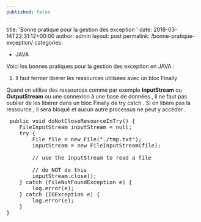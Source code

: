 ```yaml
---
published: false
---
```

title: 'Bonne pratique pour la gestion des exception '
date: 2018-03-14T22:31:12+00:00
author: admin
layout: post
permalink: /bonne-pratique-exception/
categories:
  - JAVA
  
  
  Voici les bonnes pratiques pour la gestion des exception en JAVA : 
  
  1. Il faut fermer libérer les ressources utilisées avec un bloc Finally
  
  Quand on utilise des ressources comme par exemple **InputStream** ou **OutputStream** ou une connexion à une base de données  , il ne faut pas oublier de les libérer dans un bloc Finally de try catch .
 Si on libère pas la ressource , il sera bloqué et aucun autre processus ne peut y accéder .
 
 <pre class="brush: java; title: ; notranslate" title="">
 public void doNotCloseResourceInTry() {
	FileInputStream inputStream = null;
	try {
		File file = new File("./tmp.txt");
		inputStream = new FileInputStream(file);
		
		// use the inputStream to read a file
		
		// do NOT do this
		inputStream.close();
	} catch (FileNotFoundException e) {
		log.error(e);
	} catch (IOException e) {
		log.error(e);
	}
}
 </pre>
  
  
 
